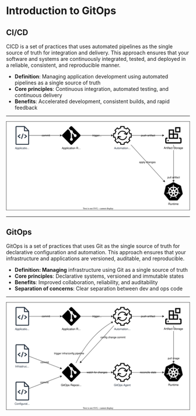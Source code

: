 
# Introduction to GitOps

## CI/CD

CICD is a set of practices that uses automated pipelines as the single source of truth for integration and delivery. This approach ensures that your software and systems are continuously integrated, tested, and deployed in a reliable, consistent, and reproducible manner.

- **Definition**: Managing application development using automated pipelines as a single source of truth
- **Core principles**: Continuous integration, automated testing, and continuous delivery
- **Benefits**: Accelerated development, consistent builds, and rapid feedback

---

![Traditional CICD](../images/traditional-cicd.drawio.svg)

---

## GitOps

GitOps is a set of practices that uses Git as the single source of truth for declarative configuration and automation. This approach ensures that your infrastructure and applications are versioned, auditable, and reproducible.

- **Definition: Managing** infrastructure using Git as a single source of truth
- **Core principles**: Declarative systems, versioned and immutable states
- **Benefits**: Improved collaboration, reliability, and auditability
- **Separation of concerns**: Clear separation between dev and ops code

---

![GitOps Flow](../images/gitops-flow.drawio.svg)
